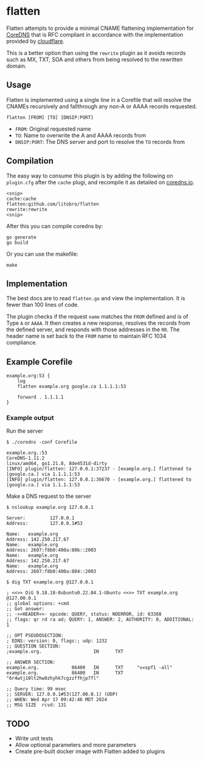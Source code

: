 # flatten
Flatten attempts to provide a minimal CNAME flattening implementation for [CoreDNS](https://coredns.io) that is RFC compliant in accordance with the implementation provided by [cloudflare](https://developers.cloudflare.com/dns/cname-flattening/).

This is a better option than using the `rewrite` plugin as it avoids records such as MX, TXT, SOA and others from being resolved to the rewritten domain.

## Usage
Flatten is implemented using a single line in a Corefile that will resolve the CNAMEs recursively and fallthrough any non-A or AAAA records requested. 

`flatten [FROM] [TO] [DNSIP:PORT]`

- `FROM`: Original requested name
- `TO`: Name to overwrite the A and AAAA records from
- `DNSIP:PORT`: The DNS server and port to resolve the `TO` records from

## Compilation
The easy way to consume this plugin is by adding the following on `plugin.cfg` after the `cache` plugi, and recompile it as detailed on [coredns.io](https://coredns.io/2017/07/25/compile-time-enabling-or-disabling-plugins/#build-with-compile-time-configuration-file).

```
<snip>
cache:cache
flatten:github.com/litobro/flatten
rewrite:rewrite
<snip>
```

After this you can compile coredns by:
```
go generate
go build
```

Or you can use the makefile:
```
make
```

## Implementation
The best docs are to read `flatten.go` and view the implementation. It is fewer than 100 lines of code.

The plugin checks if the request `name` matches the `FROM` defined and is of Type `A` or `AAAA`. It then creates a new response, resolves the records from the defined server, and responds with those addresses in the `RR`. The header name is set back to the `FROM` name to maintain RFC 1034 compliance.

## Example Corefile
```
example.org:53 {
    log
    flatten example.org google.ca 1.1.1.1:53

    forward . 1.1.1.1
}
```

### Example output
Run the server
```
$ ./coredns -conf Corefile

example.org.:53
CoreDNS-1.11.2
linux/amd64, go1.21.8, 8de4531d-dirty
[INFO] plugin/flatten: 127.0.0.1:37237 - [example.org.] flattened to [google.ca.] via 1.1.1.1:53
[INFO] plugin/flatten: 127.0.0.1:36670 - [example.org.] flattened to [google.ca.] via 1.1.1.1:53
```

Make a DNS request to the server
```
$ nslookup example.org 127.0.0.1

Server:         127.0.0.1
Address:        127.0.0.1#53

Name:   example.org
Address: 142.250.217.67
Name:   example.org
Address: 2607:f8b0:400a:80b::2003
Name:   example.org
Address: 142.250.217.67
Name:   example.org
Address: 2607:f8b0:400a:804::2003

$ dig TXT example.org @127.0.0.1

; <<>> DiG 9.18.18-0ubuntu0.22.04.1-Ubuntu <<>> TXT example.org @127.00.0.1
;; global options: +cmd
;; Got answer:
;; ->>HEADER<<- opcode: QUERY, status: NOERROR, id: 63388
;; flags: qr rd ra ad; QUERY: 1, ANSWER: 2, AUTHORITY: 0, ADDITIONAL: 1

;; OPT PSEUDOSECTION:
; EDNS: version: 0, flags:; udp: 1232
;; QUESTION SECTION:
;example.org.                   IN      TXT

;; ANSWER SECTION:
example.org.            86400   IN      TXT     "v=spf1 -all"
example.org.            86400   IN      TXT     "6r4wtj10lt2hw0zhyhk7cgzzffhjp7fl"

;; Query time: 99 msec
;; SERVER: 127.0.0.1#53(127.00.0.1) (UDP)
;; WHEN: Wed Apr 17 09:42:46 MDT 2024
;; MSG SIZE  rcvd: 131
```

## TODO
 - Write unit tests
 - Allow optional parameters and more parameters
 - Create pre-built docker image with Flatten added to plugins